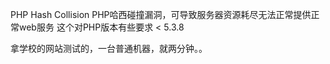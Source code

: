 PHP Hash Collision 
PHP哈西碰撞漏洞，可导致服务器资源耗尽无法正常提供正常web服务
这个对PHP版本有些要求  < 5.3.8 

拿学校的网站测试的，一台普通机器，就两分钟。。